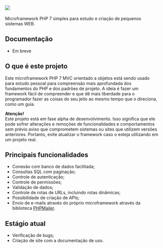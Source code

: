 <h1><img src="https://user-images.githubusercontent.com/49572917/78736928-b2934180-7924-11ea-95cc-a897c8773ecf.png"/></h1>
<p>Microframework PHP 7 simples para estudo e criação de pequenos sistemas WEB.</p>

<h2>Documentação</h2>
<ul>
    <li>Em breve</li>
</ul>

<h2>O que é este projeto</h2>
<p>Este microframework PHP 7 MVC orientado a objetos está sendo usado para estudo pessoal para compreensão mais aprofundada dos fundamentos do PHP e dos padrões de projeto. A ideia é fazer um framework fácil de compreender e que dê mais liberdade para o programador fazer as coisas do seu jeito ao mesmo tempo que o direciona, como um guia.</p>

<p><b>Atenção!</b><br>Este projeto está em fase alpha de desenvolvimento. Isso significa que ele pode sofrer alterações e remoções de funcionalidades e comportamentos sem prévio aviso que comprometem sistemas ou sites que utilizem versões anteriores. Portanto, evite atualizar o framework caso o esteja utilizando em um projeto real.</p>

<h2>Principais funcionalidades</h2>
<ul>
    <li>Conexão com banco de dados facilitada;</li>
    <li>Consultas SQL com paginação;</li>
    <li>Controle de autenticação;</li>
    <li>Controle de permissões;</li>
    <li>Validação de dados;</li>
    <li>Controle de rotas de URLs, incluindo rotas dinâmicas;</li>
    <li>Possibilidade de criação de APIs;</li>
    <li>Envio de e-mails através do próprio microframework através da biblioteca <a href="https://github.com/PHPMailer/PHPMailer">PHPMailer</a>.</li>
</ul>

<h2>Estágio atual</h2>
<ul>
    <li>Verificação de bugs;</li>
    <li>Criação de site com a documentação de uso.</li>
</ul>

